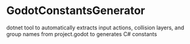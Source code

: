 # GodotConstantsGenerator
dotnet tool to automatically extracts input actions, collision layers, and group names from project.godot to generates C# constants
